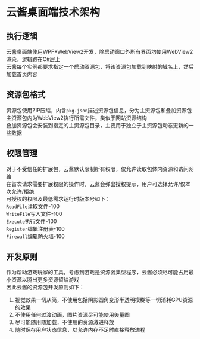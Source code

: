 # 云酱桌面端技术架构
## 执行逻辑
云酱桌面端使用WPF+WebView2开发，除启动窗口外所有界面均使用WebView2渲染，逻辑跑在C#层上  
云酱每个实例都要求指定一个启动资源包，将该资源包加载到映射的域名上，然后加载首页内容  
## 资源包格式
资源包使用ZIP压缩，内含`pkg.json`描述资源包信息，分为主资源包和叠加资源包  
主资源包内为WebView2执行所需文件，类似于网站资源结构  
叠加资源包会安装到指定的主资源包目录，主要用于独立于主资源包动态更新的一些数据  
## 权限管理
对于不受信任的扩展包，云酱默认限制所有权限，仅允许读取包体内资源和访问网络  
在首次请求需要扩展权限的操作时，云酱会弹出授权提示，用户可选择允许/仅本次允许/拒绝  
可授权的权限及最低需求运行时版本号如下：  
`ReadFile`读取文件-100  
`WriteFile`写入文件-100  
`Execute`执行文件-100  
`Register`编辑注册表-100  
`Firewall`编辑防火墙-100  
## 开发原则
作为帮助游戏玩家的工具，考虑到游戏是资源密集型程序，云酱必须尽可能占用最小资源以腾出更多资源留给游戏  
因此云酱的资源包开发原则如下：  
1. 视觉效果一切从简，不使用包括阴影圆角变形半透明模糊等一切消耗GPU资源的效果  
2. 不使用任何过渡动画，图片资源尽可能使用矢量图  
3. 尽可能随用随加载，不使用的资源激进释放  
4. 随时保存用户状态信息，以允许内存不足时直接释放进程  
